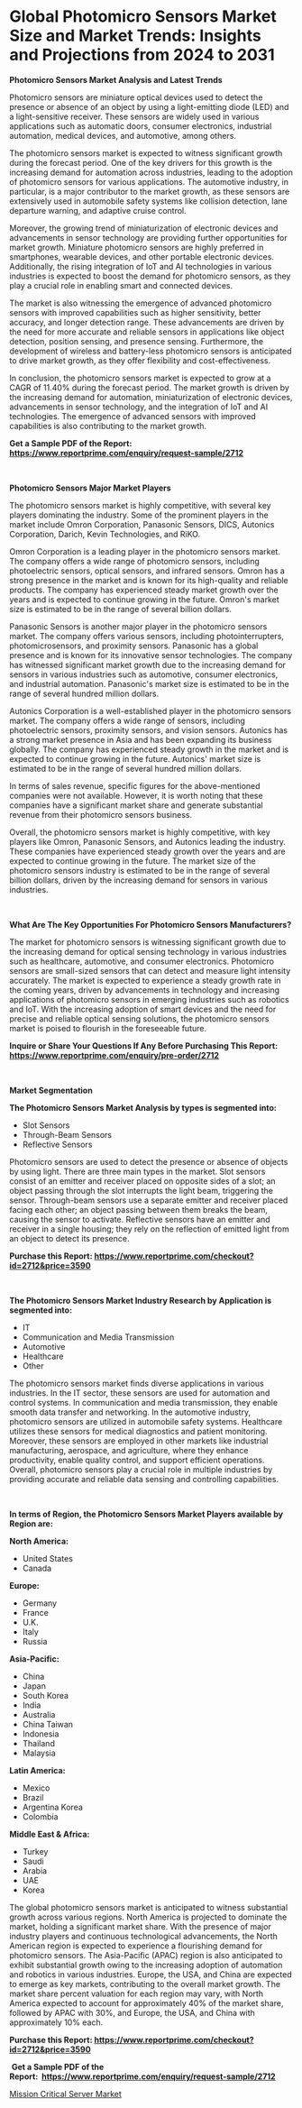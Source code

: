 <p><h1>Global Photomicro Sensors Market Size and Market Trends: Insights and Projections from 2024 to 2031</h1></p><p><strong>Photomicro Sensors Market Analysis and Latest Trends</strong></p>
<p><p>Photomicro sensors are miniature optical devices used to detect the presence or absence of an object by using a light-emitting diode (LED) and a light-sensitive receiver. These sensors are widely used in various applications such as automatic doors, consumer electronics, industrial automation, medical devices, and automotive, among others.</p><p>The photomicro sensors market is expected to witness significant growth during the forecast period. One of the key drivers for this growth is the increasing demand for automation across industries, leading to the adoption of photomicro sensors for various applications. The automotive industry, in particular, is a major contributor to the market growth, as these sensors are extensively used in automobile safety systems like collision detection, lane departure warning, and adaptive cruise control.</p><p>Moreover, the growing trend of miniaturization of electronic devices and advancements in sensor technology are providing further opportunities for market growth. Miniature photomicro sensors are highly preferred in smartphones, wearable devices, and other portable electronic devices. Additionally, the rising integration of IoT and AI technologies in various industries is expected to boost the demand for photomicro sensors, as they play a crucial role in enabling smart and connected devices.</p><p>The market is also witnessing the emergence of advanced photomicro sensors with improved capabilities such as higher sensitivity, better accuracy, and longer detection range. These advancements are driven by the need for more accurate and reliable sensors in applications like object detection, position sensing, and presence sensing. Furthermore, the development of wireless and battery-less photomicro sensors is anticipated to drive market growth, as they offer flexibility and cost-effectiveness.</p><p>In conclusion, the photomicro sensors market is expected to grow at a CAGR of 11.40% during the forecast period. The market growth is driven by the increasing demand for automation, miniaturization of electronic devices, advancements in sensor technology, and the integration of IoT and AI technologies. The emergence of advanced sensors with improved capabilities is also contributing to the market growth.</p></p>
<p><strong>Get a Sample PDF of the Report:&nbsp; <a href="https://www.reportprime.com/enquiry/request-sample/2712">https://www.reportprime.com/enquiry/request-sample/2712</a></strong></p>
<p>&nbsp;</p>
<p><strong>Photomicro Sensors Major Market Players</strong></p>
<p><p>The photomicro sensors market is highly competitive, with several key players dominating the industry. Some of the prominent players in the market include Omron Corporation, Panasonic Sensors, DICS, Autonics Corporation, Darich, Kevin Technologies, and RiKO.</p><p>Omron Corporation is a leading player in the photomicro sensors market. The company offers a wide range of photomicro sensors, including photoelectric sensors, optical sensors, and infrared sensors. Omron has a strong presence in the market and is known for its high-quality and reliable products. The company has experienced steady market growth over the years and is expected to continue growing in the future. Omron's market size is estimated to be in the range of several billion dollars.</p><p>Panasonic Sensors is another major player in the photomicro sensors market. The company offers various sensors, including photointerrupters, photomicrosensors, and proximity sensors. Panasonic has a global presence and is known for its innovative sensor technologies. The company has witnessed significant market growth due to the increasing demand for sensors in various industries such as automotive, consumer electronics, and industrial automation. Panasonic's market size is estimated to be in the range of several hundred million dollars.</p><p>Autonics Corporation is a well-established player in the photomicro sensors market. The company offers a wide range of sensors, including photoelectric sensors, proximity sensors, and vision sensors. Autonics has a strong market presence in Asia and has been expanding its business globally. The company has experienced steady growth in the market and is expected to continue growing in the future. Autonics' market size is estimated to be in the range of several hundred million dollars.</p><p>In terms of sales revenue, specific figures for the above-mentioned companies were not available. However, it is worth noting that these companies have a significant market share and generate substantial revenue from their photomicro sensors business.</p><p>Overall, the photomicro sensors market is highly competitive, with key players like Omron, Panasonic Sensors, and Autonics leading the industry. These companies have experienced steady growth over the years and are expected to continue growing in the future. The market size of the photomicro sensors industry is estimated to be in the range of several billion dollars, driven by the increasing demand for sensors in various industries.</p></p>
<p>&nbsp;</p>
<p><strong>What Are The Key Opportunities For Photomicro Sensors Manufacturers?</strong></p>
<p><p>The market for photomicro sensors is witnessing significant growth due to the increasing demand for optical sensing technology in various industries such as healthcare, automotive, and consumer electronics. Photomicro sensors are small-sized sensors that can detect and measure light intensity accurately. The market is expected to experience a steady growth rate in the coming years, driven by advancements in technology and increasing applications of photomicro sensors in emerging industries such as robotics and IoT. With the increasing adoption of smart devices and the need for precise and reliable optical sensing solutions, the photomicro sensors market is poised to flourish in the foreseeable future.</p></p>
<p><strong>Inquire or Share Your Questions If Any Before Purchasing This Report: <a href="https://www.reportprime.com/enquiry/pre-order/2712">https://www.reportprime.com/enquiry/pre-order/2712</a></strong></p>
<p>&nbsp;</p>
<p><strong>Market Segmentation</strong></p>
<p><strong>The Photomicro Sensors Market Analysis by types is segmented into:</strong></p>
<p><ul><li>Slot Sensors</li><li>Through-Beam Sensors</li><li>Reflective Sensors</li></ul></p>
<p><p>Photomicro sensors are used to detect the presence or absence of objects by using light. There are three main types in the market. Slot sensors consist of an emitter and receiver placed on opposite sides of a slot; an object passing through the slot interrupts the light beam, triggering the sensor. Through-beam sensors use a separate emitter and receiver placed facing each other; an object passing between them breaks the beam, causing the sensor to activate. Reflective sensors have an emitter and receiver in a single housing; they rely on the reflection of emitted light from an object to detect its presence.</p></p>
<p><strong>Purchase this Report:&nbsp;<a href="https://www.reportprime.com/checkout?id=2712&price=3590">https://www.reportprime.com/checkout?id=2712&price=3590</a></strong></p>
<p>&nbsp;</p>
<p><strong>The Photomicro Sensors Market Industry Research by Application is segmented into:</strong></p>
<p><ul><li>IT</li><li>Communication and Media Transmission</li><li>Automotive</li><li>Healthcare</li><li>Other</li></ul></p>
<p><p>The photomicro sensors market finds diverse applications in various industries. In the IT sector, these sensors are used for automation and control systems. In communication and media transmission, they enable smooth data transfer and networking. In the automotive industry, photomicro sensors are utilized in automobile safety systems. Healthcare utilizes these sensors for medical diagnostics and patient monitoring. Moreover, these sensors are employed in other markets like industrial manufacturing, aerospace, and agriculture, where they enhance productivity, enable quality control, and support efficient operations. Overall, photomicro sensors play a crucial role in multiple industries by providing accurate and reliable data sensing and controlling capabilities.</p></p>
<p>&nbsp;</p>
<p><strong>In terms of Region, the Photomicro Sensors Market Players available by Region are:</strong></p>
<p>
    <p> <strong> North America: </strong>
        <ul>
            <li>United States</li>
            <li>Canada</li>
        </ul>
        </p> 
    <p> <strong> Europe: </strong>
        <ul>
            <li>Germany</li>
            <li>France</li>
            <li>U.K.</li>
            <li>Italy</li>
            <li>Russia</li>
        </ul>
        </p> 
    <p> <strong> Asia-Pacific: </strong>
        <ul>
            <li>China</li>
            <li>Japan</li>
            <li>South Korea</li>
            <li>India</li>
            <li>Australia</li>
            <li>China Taiwan</li>
            <li>Indonesia</li>
            <li>Thailand</li>
            <li>Malaysia</li>
        </ul>
        </p> 
    <p> <strong> Latin America: </strong>
        <ul>
            <li>Mexico</li>
            <li>Brazil</li>
            <li>Argentina Korea</li>
            <li>Colombia</li>
        </ul>
        </p> 
    <p> <strong> Middle East & Africa: </strong>
        <ul>
            <li>Turkey</li>
            <li>Saudi</li>
            <li>Arabia</li>
            <li>UAE</li>
            <li>Korea</li>
        </ul>
    </p>
    </p>
<p><p>The global photomicro sensors market is anticipated to witness substantial growth across various regions. North America is projected to dominate the market, holding a significant market share. With the presence of major industry players and continuous technological advancements, the North American region is expected to experience a flourishing demand for photomicro sensors. The Asia-Pacific (APAC) region is also anticipated to exhibit substantial growth owing to the increasing adoption of automation and robotics in various industries. Europe, the USA, and China are expected to emerge as key markets, contributing to the overall market growth. The market share percent valuation for each region may vary, with North America expected to account for approximately 40% of the market share, followed by APAC with 30%, and Europe, the USA, and China with approximately 10% each.</p></p>
<p><strong>Purchase this Report: <a href="https://www.reportprime.com/checkout?id=2712&price=3590">https://www.reportprime.com/checkout?id=2712&price=3590</a></strong></p>
<p>&nbsp;<strong>Get a Sample PDF of the Report:&nbsp;&nbsp;<a href="https://www.reportprime.com/enquiry/request-sample/2712">https://www.reportprime.com/enquiry/request-sample/2712</a></strong></p>
<p><strong></strong></p>
<p><p><a href="https://github.com/nicoletavirag/Market-Research-Report-List-1/blob/main/mission-critical-server-market.md">Mission Critical Server Market</a></p></p>